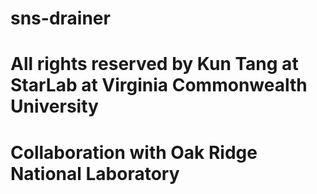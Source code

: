 # sns-drainer
# All rights reserved by Kun Tang at StarLab at Virginia Commonwealth University
# Collaboration with Oak Ridge National Laboratory
